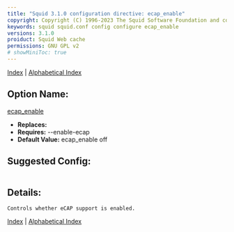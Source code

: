 ```yaml
---
title: "Squid 3.1.0 configuration directive: ecap_enable"
copyright: Copyright (C) 1996-2023 The Squid Software Foundation and contributors
keywords: squid squid.conf config configure ecap_enable
versions: 3.1.0
proiduct: Squid Web cache
permissions: GNU GPL v2
# showMiniToc: true
---
```

[Index](index#toc_ecap_enable) | [Alphabetical Index](index_all#toc_ecap_enable)

## Option Name:
[ecap_enable](#ecap_enable)
 * **Replaces:** 
 * **Requires:** --enable-ecap
 * **Default Value:** ecap_enable off


## Suggested Config:
```plaintext

```

## Details:

	Controls whether eCAP support is enabled.



[Index](index#toc_ecap_enable) | [Alphabetical Index](index_all#toc_ecap_enable)

